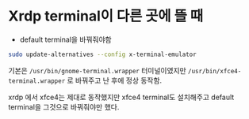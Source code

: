# Xrdp terminal이 다른 곳에 뜰 때

* default terminal을 바꿔줘야함

```bash
sudo update-alternatives --config x-terminal-emulator
```

기본은 `/usr/bin/gnome-terminal.wrapper` 터미널이였지만 `/usr/bin/xfce4-terminal.wrapper` 로 바꿔주고 난 후에 정상 동작함.

xrdp 에서 xfce4는 제대로 동작했지만 xfce4 terminal도 설치해주고 default terminal을 그것으로 바꿔줘야만 했다.



